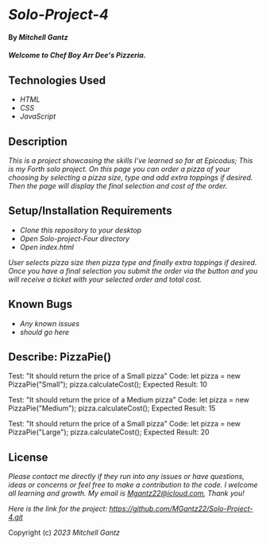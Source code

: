 # _Solo-Project-4_

#### By _**Mitchell Gantz**_

#### _Welcome to Chef Boy Arr Dee's Pizzeria._

## Technologies Used

* _HTML_
* _CSS_
* _JavaScript_


## Description

_This is a project showcasing the skills I've learned so far at Epicodus; This is my Forth solo project. On this page you can order a pizza of your choosing by selecting a pizza size, type and add extra toppings if desired. Then the page will display the final selection and cost of the order._

## Setup/Installation Requirements

* _Clone this repository to your desktop_
* _Open Solo-project-Four directory_
* _Open index.html_

_User selects pizza size then pizza type and finally extra toppings if desired. Once you have a final selection you submit the order via  the button and you will receive a ticket with your selected order and total cost._

## Known Bugs

* _Any known issues_
* _should go here_


## Describe: PizzaPie()

Test: "It should return the price of a Small pizza"
Code: let pizza = new PizzaPie("Small"); pizza.calculateCost();
Expected Result: 10

Test: "It should return the price of a Medium pizza"
Code: let pizza = new PizzaPie("Medium"); pizza.calculateCost();
Expected Result: 15

Test: "It should return the price of a Small pizza"
Code: let pizza = new PizzaPie("Large"); pizza.calculateCost();
Expected Result: 20




## License

_Please contact me directly if they run into any issues or have questions, ideas or concerns or feel free to make a contribution to the code. I welcome all learning and growth. My email is Mgantz22@icloud.com, Thank you!_

_Here is the link for the project: https://github.com/MGantz22/Solo-Project-4.git_

Copyright (c) _2023_ _Mitchell Gantz_